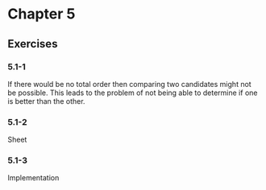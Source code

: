 # Chapter 5

## Exercises

### 5.1-1

If there would be no total order then comparing two candidates might not be possible. This leads to the problem of not being able to determine if one is better than the other.


### 5.1-2

Sheet

### 5.1-3

Implementation